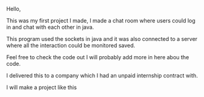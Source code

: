 Hello,

This was my first project I made, I made a chat room where users could log in and chat with each other in java.

This program used the sockets in java and it was also connected to a server where all the interaction could be monitored saved.

Feel free to check the code out I will probably add more in here abou the code. 

I delivered this to a company which I had an unpaid internship contract with.

I will make a project like this
